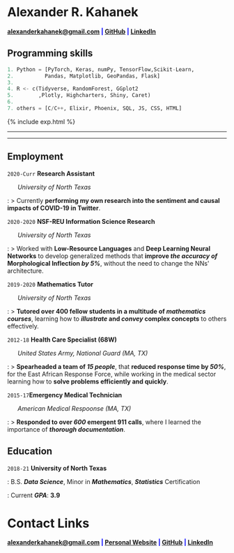 # Alexander R. Kahanek

<span style="color:blue">**<a href="mailto:alexanderkahanek@gmail.com">alexanderkahanek@gmail.com</a>
|
<a href="https://github.com/alexander-kahanek" target="_blank">GitHub</a>
|
<a href="https://linkedin.com/in/alex-kah" target="_blank">LinkedIn</a>**</span>

## **Programming skills**

```python
1. Python = [PyTorch, Keras, numPy, TensorFlow,Scikit-Learn,
2.          Pandas, Matplotlib, GeoPandas, Flask]
3.
4. R <- c(Tidyverse, RandomForest, GGplot2
5.        ,Plotly, Highcharters, Shiny, Caret)
6.
7. others = [C/C++, Elixir, Phoenix, SQL, JS, CSS, HTML]
```


{% include exp.html %}

<!-- | <span style="color:blue">**_Area_**</span> | <span style="color:blue">**_Expertise_**</span> |
| :----------------------------------------- | ----------------------------------------------: |
| **Machine Learning**                       |                  _spaCy, PyTorch, RandomForest_ |
| **Data Analysis**                          |                     _EDA, Research, Predictive_ |
| **Data Visualisation**                     |                 _Tableau, plotly, highcharters_ |
| **Mathematics**                            |               _Statistics, Probability, Theory_ | -->

---

<!--

## **Currently**

&nbsp; &nbsp; **What I'm Doing**

: > I am an **_Undergraduate student_ at the University of North Texas**, pursuing a **Bachelors of Science in _Data Science_ with a minor in _Mathematics_, focused in _statistics and probability_**, with a plan to **gradute by _December of 2021_**.

&nbsp; &nbsp; **My Projects**

: > 1. **<a href="https://alexander-kahanek.github.io/project" title="My Project Page" target="_blank">My _personal webpage_</a>** hosts the final product for most of **my more _interesting projects_**.

2. **<a href="https://github.com/alexander-kahanek" title="My GitHub Page" target="_blank">My _github account_</a>** hosts all of **my _code_ and _documentation_**, which includes most of **my _school work_, as well as any projects**.

<!---

&nbsp; &nbsp; **Research**

: 1. Currently attending a **_Machine Learning_ focused _Research_ Program for the _Data Science and Information Technology department_** at the University of North Texas.

: 2. Currently **collaborating in a different _research project_** focused on using **COVID-19 tweet data to preform _Natural Language Proccessing_ with _flair_ and _spaCy_**.

--->

---


## **Employment**

`2020-Curr` **Research Assistant**

&nbsp; &nbsp; &nbsp; _University of North Texas_

: > Currently **performing my own research into the sentiment and causal impacts of COVID-19 in Twitter**.

`2020-2020` **NSF-REU Information Science Research**

&nbsp; &nbsp; &nbsp; _University of North Texas_

: > Worked with **Low-Resource Languages** and **Deep Learning Neural Networks** to develop generalized methods that **improve _the accuracy of_ Morphological Inflection _by 5%_**, without the need to change the NNs' architecture.

`2019-2020` **Mathematics Tutor**

&nbsp; &nbsp; &nbsp; _University of North Texas_

: > **Tutored over 400 fellow students in a multitude of _mathematics courses_**, learning how to **_illustrate_ and _convey_ complex concepts** to others effectively.

`2012-18` **Health Care Specialist (68W)**

&nbsp; &nbsp; &nbsp; _United States Army, National Guard (MA, TX)_

: > **Spearheaded a team of _15 people_**, that **reduced response time by _50%_**, for the East African Response Force, while working in the medical sector learning how to **solve problems efficiently and quickly**.

`2015-17`**Emergency Medical Technician**

&nbsp; &nbsp; &nbsp; _American Medical Respoonse (MA, TX)_

: > **Responded to over _600_ emergent 911 calls**, where I learned the importance of **_thorough documentation_**.


## **Education**

`2018-21` **University of North Texas**

: B.S. **_Data Science_**, Minor in **_Mathematics_**, **_Statistics_** Certification

: Current **_GPA_**: **3.9**

<!--

## **Soft Skills**


```python
1. Effective Communication
2. Stategic Planning and Leadership
3. Detail Oriented
4. Analytical Problem Solving
```

-->

# **Contact Links**

<span style="color:blue">**<a href="mailto:alexanderkahanek@gmail.com">alexanderkahanek@gmail.com</a>
|
<a href="https://alexander-kahanek.github.io" target="_blank">Personal Website</a>
|
<a href="https://github.com/alexander-kahanek" target="_blank">GitHub</a>
|
<a href="https://linkedin.com/in/alex-kah" target="_blank">LinkedIn</a>**</span>
